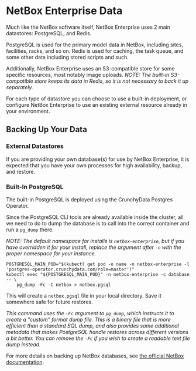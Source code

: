 # NetBox Enterprise Data

Much like the NetBox software itself, NetBox Enterprise uses 2 main datastores: PostgreSQL, and Redis.

PostgreSQL is used for the primary model data in NetBox, including sites, facilities, racks, and so on.
Redis is used for caching, the task queue, and some other data including stored scripts and such.

Additionally, NetBox Enterprise uses an S3-compatible store for some specific resources, most notably image uploads.
_NOTE: The built-in S3-compatible store keeps its data in Redis, so it is not necessary to back it up separately._

For each type of datastore you can choose to use a built-in deployment, or configure NetBox Enterprise to use an existing external resource already in your environment.

## Backing Up Your Data

### External Datastores

If you are providing your own database(s) for use by NetBox Enterprise, it is expected that you have your own processes for high availability, backup, and restore.

### Built-In PostgreSQL

The built-in PostgreSQL is deployed using the CrunchyData Postgres Operator.

Since the PostgreSQL CLI tools are already available inside the cluster, all we need to do to dump the database is to call into the correct container and run a `pg_dump` there.

_NOTE: The default namespace for installs is `netbox-enterprise`, but if you have overridden it for your install, replace the argument after `-n` with the proper namespace for your instance._

```shell
POSTGRESQL_MAIN_POD="$(kubectl get pod -o name -n netbox-enterprise -l 'postgres-operator.crunchydata.com/role=master')"
kubectl exec "${POSTGRESQL_MAIN_POD}" -n netbox-enterprise -c database -- \
    pg_dump -Fc -C netbox > netbox.pgsql
```

This will create a `netbox.pgsql` file in your local directory.
Save it somewhere safe for future restores.

_This command uses the `-Fc` argument to `pg_dump`, which instructs it to create a "custom" format dump file.
This is a binary file that is more efficient than a standard SQL dump, and also provides some additional metadata that makes PostgreSQL handle restores across different versions a bit better.
You can remove the `-Fc` if you wish to create a readable text file dump instead._

For more details on backing up NetBox databases, see [the official NetBox documentation](https://netboxlabs.com/docs/netbox/en/stable/administration/replicating-netbox/).